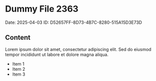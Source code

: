 # Dummy File 2363

Date: 2025-04-03
ID: D52657FF-8D73-4B7C-8280-515A15D3E73D

## Content

Lorem ipsum dolor sit amet, consectetur adipiscing elit.
Sed do eiusmod tempor incididunt ut labore et dolore magna aliqua.

* Item 1
* Item 2
* Item 3
